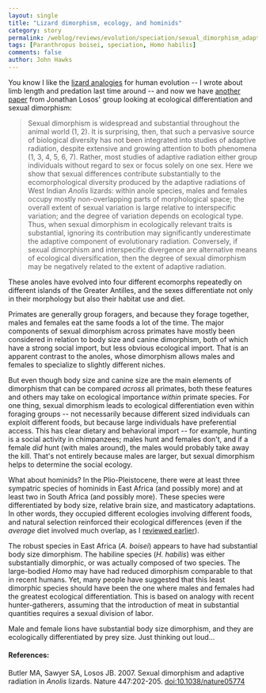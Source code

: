 ```yaml
---
layout: single 
title: "Lizard dimorphism, ecology, and hominids" 
category: story
permalink: /weblog/reviews/evolution/speciation/sexual_dimorphism_adaptive_radiation_anolis_2007.html
tags: [Paranthropus boisei, speciation, Homo habilis] 
comments: false 
author: John Hawks 
---
```



<p>
You know I like the <a href="http://johnhawks.net/weblog/reviews/evolution/anole_reversal_of_selection_2006.html">lizard analogies</a> for human evolution -- I wrote about limb length and predation last time around -- and now we have <a href="http://dx.doi.org/10.1038/nature05774">another paper</a> from Jonathan Losos' group looking at ecological differentiation and sexual dimorphism: 
</p>

<blockquote>Sexual dimorphism is widespread and substantial throughout the animal world (1, 2). It is surprising, then, that such a pervasive source of biological diversity has not been integrated into studies of adaptive radiation, despite extensive and growing attention to both phenomena (1, 3, 4, 5, 6, 7). Rather, most studies of adaptive radiation either group individuals without regard to sex or focus solely on one sex. Here we show that sexual differences contribute substantially to the ecomorphological diversity produced by the adaptive radiations of West Indian <i>Anolis</i> lizards: within anole species, males and females occupy mostly non-overlapping parts of morphological space; the overall extent of sexual variation is large relative to interspecific variation; and the degree of variation depends on ecological type. Thus, when sexual dimorphism in ecologically relevant traits is substantial, ignoring its contribution may significantly underestimate the adaptive component of evolutionary radiation. Conversely, if sexual dimorphism and interspecific divergence are alternative means of ecological diversification, then the degree of sexual dimorphism may be negatively related to the extent of adaptive radiation.</blockquote>

<p>
These anoles have evolved into four different ecomorphs repeatedly on different islands of the Greater Antilles, and the sexes differentiate not only in their morphology but also their habitat use and diet. 
</p>

<p>
Primates are generally group foragers, and because they forage together, males and females eat the same foods a lot of the time. The major components of sexual dimorphism across primates have mostly been considered in relation to body size and canine dimorphism, both of which have a strong social import, but less obvious ecological import. That is an apparent contrast to the anoles, whose dimorphism allows males and females to specialize to slightly different niches. 
</p>

<p>
But even though body size and canine size are the main elements of dimorphism that can be compared <i>across</i> all primates, both these features and others may take on ecological importance <i>within</i> primate species. For one thing, sexual dimorphism leads to ecological differentiation even within foraging groups -- not necessarily because different sized individuals can exploit different foods, but because large individuals have preferential access. This has clear dietary and behavioral import -- for example, hunting is a social activity in chimpanzees; males hunt and females don't, and if a female <i>did</i> hunt (with males around), the males would probably take away the kill. That's not entirely because males are larger, but sexual dimorphism helps to determine the social ecology. 
</p>

<p>
What about hominids? In the Plio-Pleistocene, there were at least three sympatric species of hominids in East Africa (and possibly more) and at least two in South Africa (and possibly more). These species were differentiated by body size, relative brain size, and masticatory adaptations. In other words, they occupied different ecologies involving different foods, and natural selection reinforced their ecological differences (even if the <i>average</i> diet involved much overlap, as I <a href="http://johnhawks.net/weblog/reviews/early_hominids/diet/stable_isotopes_2005.html">reviewed earlier</a>). 
</p>

<p>
The robust species in East Africa (<i>A. boisei</i>) appears to have had substantial body size dimorphism. The habiline species (<i>H. habilis</i>) was either substantially dimorphic, or was actually composed of two species. The large-bodied <i>Homo</i> may have had reduced dimorphism comparable to that in recent humans. Yet, many people have suggested that this least dimorphic species should have been the one where males and females had the greatest ecological differentiation. This is based on analogy with recent hunter-gatherers, assuming that the introduction of meat in substantial quantities requires a sexual division of labor. 
</p>

<p>
Male and female lions have substantial body size dimorphism, and they are ecologically differentiated by prey size. Just thinking out loud...
</p>

<h4>References:</h4>

<p class="cite">Butler MA, Sawyer SA, Losos JB. 2007. Sexual dimorphism and adaptive radiation in <i>Anolis</i> lizards. Nature 447:202-205. <a href="http://dx.doi.org/10.1038/nature05774">doi:10.1038/nature05774</a></p>


